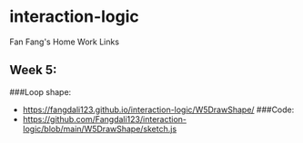 # interaction-logic
Fan Fang's Home Work Links

## Week 5:
###Loop shape:
- https://fangdali123.github.io/interaction-logic/W5DrawShape/
###Code: 
- https://github.com/Fangdali123/interaction-logic/blob/main/W5DrawShape/sketch.js
